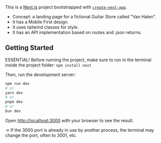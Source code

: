 This is a [Next.js](https://nextjs.org) project bootstrapped with [`create-next-app`](https://github.com/vercel/next.js/tree/canary/packages/create-next-app).

- Concept: a landing page for a fictional Guitar Store called "Van Halen".
- It has a Mobile First design.
- It uses tailwind classes for style.
- It has an API implementation based on routes and .json returns.

## Getting Started

ESSENTIAL!
Before running the project, make sure to run in the terminal inside the project folder:
```npm install next```

Then, run the development server:

```bash
npm run dev
# or
yarn dev
# or
pnpm dev
# or
bun dev
```

Open [http://localhost:3000](http://localhost:3000) with your browser to see the result.

-> If the 3000 port is already in use by another process, the terminal may change the port, often to 3001, etc.
